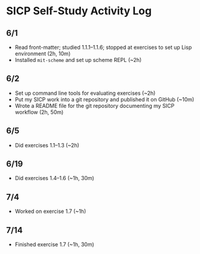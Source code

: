 # SICP Self-Study Activity Log

## 6/1

* Read front-matter; studied 1.1.1–1.1.6; stopped at exercises to set up Lisp environment (2h, 10m)
* Installed `mit-scheme` and set up scheme REPL (~2h)

## 6/2

* Set up command line tools for evaluating exercises (~2h)
* Put my SICP work into a git repository and published it on GitHub (~10m)
* Wrote a README file for the git repository documenting my SICP workflow (2h, 50m)

## 6/5

* Did exercises 1.1–1.3 (~2h)

## 6/19

* Did exercises 1.4–1.6 (~1h, 30m)

## 7/4

* Worked on exercise 1.7 (~1h)

## 7/14

* Finished exercise 1.7 (~1h, 30m)